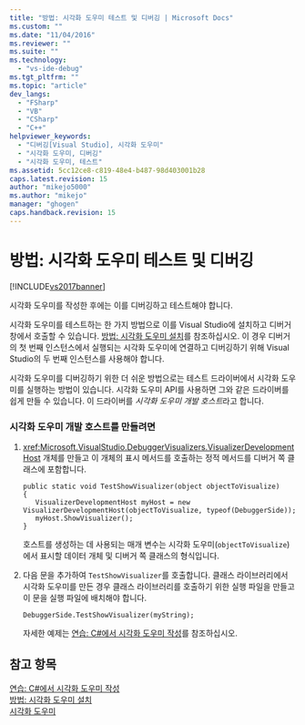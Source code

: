 ```yaml
---
title: "방법: 시각화 도우미 테스트 및 디버깅 | Microsoft Docs"
ms.custom: ""
ms.date: "11/04/2016"
ms.reviewer: ""
ms.suite: ""
ms.technology: 
  - "vs-ide-debug"
ms.tgt_pltfrm: ""
ms.topic: "article"
dev_langs: 
  - "FSharp"
  - "VB"
  - "CSharp"
  - "C++"
helpviewer_keywords: 
  - "디버깅[Visual Studio], 시각화 도우미"
  - "시각화 도우미, 디버깅"
  - "시각화 도우미, 테스트"
ms.assetid: 5cc12ce8-c819-48e4-b487-98d403001b28
caps.latest.revision: 15
author: "mikejo5000"
ms.author: "mikejo"
manager: "ghogen"
caps.handback.revision: 15
---
```

# 방법: 시각화 도우미 테스트 및 디버깅
[!INCLUDE[vs2017banner](../code-quality/includes/vs2017banner.md)]

시각화 도우미를 작성한 후에는 이를 디버깅하고 테스트해야 합니다.  
  
 시각화 도우미를 테스트하는 한 가지 방법으로 이를 Visual Studio에 설치하고 디버거 창에서 호출할 수 있습니다. [방법: 시각화 도우미 설치](../debugger/how-to-install-a-visualizer.md)를 참조하십시오. 이 경우 디버거의 첫 번째 인스턴스에서 실행되는 시각화 도우미에 연결하고 디버깅하기 위해 Visual Studio의 두 번째 인스턴스를 사용해야 합니다.  
  
 시각화 도우미를 디버깅하기 위한 더 쉬운 방법으로는 테스트 드라이버에서 시각화 도우미를 실행하는 방법이 있습니다.  시각화 도우미 API를 사용하면 그와 같은 드라이버를 쉽게 만들 수 있습니다. 이 드라이버를 *시각화 도우미 개발 호스트*라고 합니다.  
  
### 시각화 도우미 개발 호스트를 만들려면  
  
1.  <xref:Microsoft.VisualStudio.DebuggerVisualizers.VisualizerDevelopmentHost> 개체를 만들고 이 개체의 표시 메서드를 호출하는 정적 메서드를 디버거 쪽 클래스에 포함합니다.  
  
    ```  
    public static void TestShowVisualizer(object objectToVisualize)  
    {  
       VisualizerDevelopmentHost myHost = new VisualizerDevelopmentHost(objectToVisualize, typeof(DebuggerSide));  
       myHost.ShowVisualizer();  
    }  
    ```  
  
     호스트를 생성하는 데 사용되는 매개 변수는 시각화 도우미\(`objectToVisualize`\)에서 표시할 데이터 개체 및 디버거 쪽 클래스의 형식입니다.  
  
2.  다음 문을 추가하여 `TestShowVisualizer`를 호출합니다.  클래스 라이브러리에서 시각화 도우미를 만든 경우 클래스 라이브러리를 호출하기 위한 실행 파일을 만들고 이 문을 실행 파일에 배치해야 합니다.  
  
    ```  
    DebuggerSide.TestShowVisualizer(myString);  
    ```  
  
     자세한 예제는 [연습: C\#에서 시각화 도우미 작성](../debugger/walkthrough-writing-a-visualizer-in-csharp.md)를 참조하십시오.  
  
## 참고 항목  
 [연습: C\#에서 시각화 도우미 작성](../debugger/walkthrough-writing-a-visualizer-in-csharp.md)   
 [방법: 시각화 도우미 설치](../debugger/how-to-install-a-visualizer.md)   
 [시각화 도우미](../debugger/create-custom-visualizers-of-data.md)